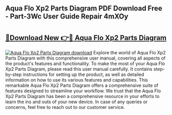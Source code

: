 ## Aqua Flo Xp2 Parts Diagram PDF Download Free - Part-3Wc User Guide Repair 4mXOy

# <h2><a href="http://dfprm0v.blite.top/?on=Aqua+Flo+Xp2+Parts+Diagram">🔗Download New 👉🔴 Aqua Flo Xp2 Parts Diagram</a></h2>

[![Aqua Flo Xp2 Parts Diagram download](https://i.imgur.com/lujVjoI.png)](http://dfprm0v.blite.top/?on=Aqua+Flo+Xp2+Parts+Diagram)
Explore the world of Aqua Flo Xp2 Parts Diagram with this comprehensive user manual, covering all aspects of the product's features and functionality. To make the most of your Aqua Flo Xp2 Parts Diagram, please read this user manual carefully. It contains step-by-step instructions for setting up the product, as well as detailed information on how to use its various features and capabilities. This remarkable Aqua Flo Xp2 Parts Diagram offers a comprehensive suite of features designed to streamline your workflow. We trust that the Aqua Flo Xp2 Parts Diagram has been a comprehensive resource in your efforts to learn the ins and outs of your new device. In case of any queries or concerns, feel free to reach out to our customer service.
